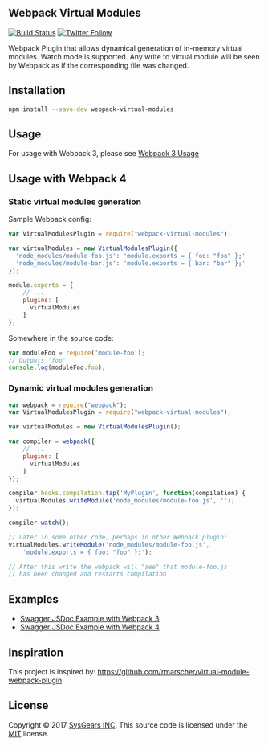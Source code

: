 ## Webpack Virtual Modules

[![Build Status](https://travis-ci.org/sysgears/webpack-virtual-modules.svg?branch=master)](https://travis-ci.org/sysgears/webpack-virtual-modules)
[![Twitter Follow](https://img.shields.io/twitter/follow/sysgears.svg?style=social)](https://twitter.com/sysgears)

Webpack Plugin that allows dynamical generation of in-memory virtual modules. Watch mode is supported. Any write to virtual module will be seen by Webpack as if the corresponding file was changed.

## Installation

```bash
npm install --save-dev webpack-virtual-modules
```

## Usage

For usage with Webpack 3, please see [Webpack 3 Usage](docs/webpack3.md)

## Usage with Webpack 4

### Static virtual modules generation

Sample Webpack config:

```js
var VirtualModulesPlugin = require("webpack-virtual-modules");

var virtualModules = new VirtualModulesPlugin({
  'node_modules/module-foo.js': 'module.exports = { foo: "foo" };'
  'node_modules/module-bar.js': 'module.exports = { bar: "bar" };'
});

module.exports = {
    // ...
    plugins: [
      virtualModules
    ]
};
```

Somewhere in the source code:

```js
var moduleFoo = require('module-foo');
// Outputs 'foo'
console.log(moduleFoo.foo);
```

### Dynamic virtual modules generation

```js
var webpack = require("webpack");
var VirtualModulesPlugin = require("webpack-virtual-modules");

var virtualModules = new VirtualModulesPlugin();

var compiler = webpack({
    // ...
    plugins: [
      virtualModules
    ]
});

compiler.hooks.compilation.tap('MyPlugin', function(compilation) {
  virtualModules.writeModule('node_modules/module-foo.js', '');
});

compiler.watch();
```


```js
// Later in some other code, perhaps in other Webpack plugin:
virtualModules.writeModule('node_modules/module-foo.js',
    'module.exports = { foo: "foo" };');

// After this write the webpack will "see" that module-foo.js
// has been changed and restarts compilation
```

## Examples

  - [Swagger JSDoc Example with Webpack 3](examples/swagger-webpack3)
  - [Swagger JSDoc Example with Webpack 4](examples/swagger-webpack4)

## Inspiration
This project is inspired by: https://github.com/rmarscher/virtual-module-webpack-plugin

## License
Copyright © 2017 [SysGears INC]. This source code is licensed under the [MIT] license.

[MIT]: LICENSE
[SysGears INC]: http://sysgears.com
